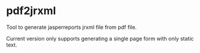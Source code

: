 # pdf2jrxml
Tool to generate jasperreports jrxml file from pdf file.

Current version only supports generating a single page form with only static text.
